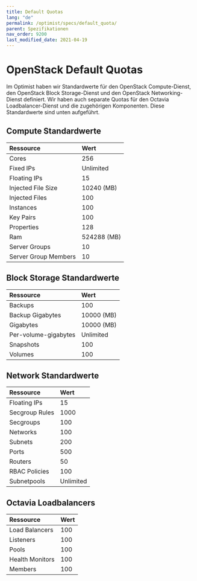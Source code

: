 ```yaml
---
title: Default Quotas
lang: "de"
permalink: /optimist/specs/default_quota/
parent: Spezifikationen
nav_order: 9200
last_modified_date: 2021-04-19
---
```


OpenStack Default Quotas
========================

Im Optimist haben wir Standardwerte für den OpenStack Compute-Dienst, den OpenStack Block Storage-Dienst und den OpenStack Networking-Dienst definiert. Wir haben auch separate Quotas für den Octavia Loadbalancer-Dienst und die zugehörigen Komponenten. Diese Standardwerte sind unten aufgeführt.

Compute Standardwerte
---------------------

|**Ressource**             |**Wert**             |
|:-------------------------|:--------------------|
| Cores                    |        256          |
| Fixed IPs                |        Unlimited    |
| Floating IPs             |        15           |
| Injected File Size       |        10240 (MB)   |
| Injected Files           |        100          |
| Instances                |        100          |
| Key Pairs                |        100          |
| Properties               |        128          |
| Ram                      |        524288 (MB)  |
| Server Groups            |        10           |
| Server Group Members     |        10           |

Block Storage Standardwerte
---------------------------

|**Ressource**             |**Wert**             |
|:-------------------------|:--------------------|
| Backups                  |        100          |
| Backup Gigabytes         |        10000 (MB)   |
| Gigabytes                |        10000 (MB)   |
| Per-volume-gigabytes     |        Unlimited    |
| Snapshots                |        100          |
| Volumes                  |        100          |

Network Standardwerte
---------------------

|**Ressource**             |**Wert**             |
|:-------------------------|:--------------------|
| Floating IPs             |        15           |
| Secgroup Rules           |        1000         |
| Secgroups                |        100          |
| Networks                 |        100          |
| Subnets                  |        200          |
| Ports                    |        500          |
| Routers                  |        50           |
| RBAC Policies            |        100          |
| Subnetpools              |        Unlimited    |

Octavia Loadbalancers
----------------

|**Ressource**             |**Wert**             |
|:-------------------------|:--------------------|
| Load Balancers           | 100                 |
| Listeners                | 100                 |
| Pools                    | 100                 |
| Health Monitors          | 100                 |
| Members                  | 100                 |
